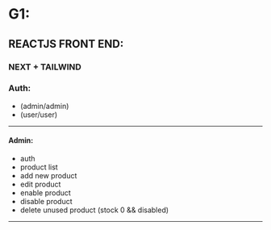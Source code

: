 # G1:
## REACTJS FRONT END:
### NEXT + TAILWIND
### Auth:
- (admin/admin)
- (user/user)
___
#### Admin:
- auth
- product list
- add new product
- edit product
- enable product
- disable product
- delete unused product (stock 0 && disabled)
___